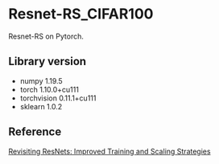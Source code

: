 # Resnet-RS_CIFAR100

Resnet-RS on Pytorch.

## Library version

- numpy 1.19.5
- torch 1.10.0+cu111
- torchvision 0.11.1+cu111
- sklearn 1.0.2

## Reference
[Revisiting ResNets: Improved Training and Scaling Strategies](https://arxiv.org/abs/2103.07579)
